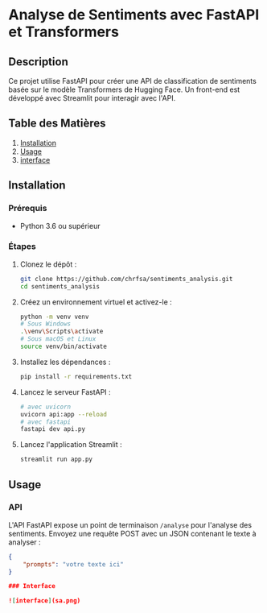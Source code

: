 # Analyse de Sentiments avec FastAPI et Transformers

## Description
Ce projet utilise FastAPI pour créer une API de classification de sentiments basée sur le modèle Transformers de Hugging Face. Un front-end est développé avec Streamlit pour interagir avec l'API.

## Table des Matières
1. [Installation](#installation)
2. [Usage](#usage)
3. [interface](#interface)


## Installation

### Prérequis
- Python 3.6 ou supérieur

### Étapes
1. Clonez le dépôt :
    ```bash
    git clone https://github.com/chrfsa/sentiments_analysis.git
    cd sentiments_analysis
    ```

2. Créez un environnement virtuel et activez-le :
    ```bash
    python -m venv venv
    # Sous Windows
    .\venv\Scripts\activate
    # Sous macOS et Linux
    source venv/bin/activate
    ```

3. Installez les dépendances :
    ```bash
    pip install -r requirements.txt
    ```

4. Lancez le serveur FastAPI :
    ```bash
    # avec uvicorn
    uvicorn api:app --reload
    # avec fastapi
    fastapi dev api.py
    ```

5. Lancez l'application Streamlit :
    ```bash
    streamlit run app.py
    ```

## Usage
### API
L'API FastAPI expose un point de terminaison `/analyse` pour l'analyse des sentiments. Envoyez une requête POST avec un JSON contenant le texte à analyser :
```json
{
    "prompts": "votre texte ici"
}

### Interface

![interface](sa.png)